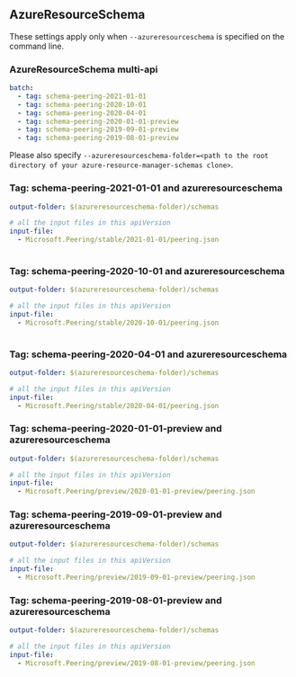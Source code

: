 ## AzureResourceSchema

These settings apply only when `--azureresourceschema` is specified on the command line.

### AzureResourceSchema multi-api

``` yaml $(azureresourceschema) && $(multiapi)
batch:
  - tag: schema-peering-2021-01-01
  - tag: schema-peering-2020-10-01
  - tag: schema-peering-2020-04-01
  - tag: schema-peering-2020-01-01-preview
  - tag: schema-peering-2019-09-01-preview
  - tag: schema-peering-2019-08-01-preview

```

Please also specify `--azureresourceschema-folder=<path to the root directory of your azure-resource-manager-schemas clone>`.

### Tag: schema-peering-2021-01-01 and azureresourceschema

``` yaml $(tag) == 'schema-peering-2021-01-01' && $(azureresourceschema)
output-folder: $(azureresourceschema-folder)/schemas

# all the input files in this apiVersion
input-file:
  - Microsoft.Peering/stable/2021-01-01/peering.json
  
```

### Tag: schema-peering-2020-10-01 and azureresourceschema

``` yaml $(tag) == 'schema-peering-2020-10-01' && $(azureresourceschema)
output-folder: $(azureresourceschema-folder)/schemas

# all the input files in this apiVersion
input-file:
  - Microsoft.Peering/stable/2020-10-01/peering.json
  
```

### Tag: schema-peering-2020-04-01 and azureresourceschema

``` yaml $(tag) == 'schema-peering-2020-04-01' && $(azureresourceschema)
output-folder: $(azureresourceschema-folder)/schemas

# all the input files in this apiVersion
input-file:
  - Microsoft.Peering/stable/2020-04-01/peering.json

```

### Tag: schema-peering-2020-01-01-preview and azureresourceschema

``` yaml $(tag) == 'schema-peering-2020-01-01-preview' && $(azureresourceschema)
output-folder: $(azureresourceschema-folder)/schemas

# all the input files in this apiVersion
input-file:
  - Microsoft.Peering/preview/2020-01-01-preview/peering.json

```

### Tag: schema-peering-2019-09-01-preview and azureresourceschema

``` yaml $(tag) == 'schema-peering-2019-09-01-preview' && $(azureresourceschema)
output-folder: $(azureresourceschema-folder)/schemas

# all the input files in this apiVersion
input-file:
  - Microsoft.Peering/preview/2019-09-01-preview/peering.json

```

### Tag: schema-peering-2019-08-01-preview and azureresourceschema

``` yaml $(tag) == 'schema-peering-2019-08-01-preview' && $(azureresourceschema)
output-folder: $(azureresourceschema-folder)/schemas

# all the input files in this apiVersion
input-file:
  - Microsoft.Peering/preview/2019-08-01-preview/peering.json

```
